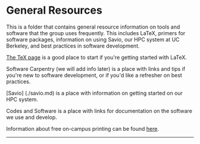 # General Resources

This is a folder that contains general
resource information on tools and software that the group uses frequently. This
includes LaTeX, primers for software packages, information on using Savio, our
HPC system at UC Berkeley, and best practices in software development. 

[The TeX page](./tex.md) is a good place to start if you're getting started
with LaTeX.

Software Carpentry (we will add info later) is a place with links and tips if
you're new to software development, or if you'd like a refresher on best
practices.

[Savio] (./savio.md) is a place with information on getting started on our HPC system. 

Codes and Software is a place with links for documentation on the software we
use and develop. 

Information about free on-campus printing can be found [here](./printing.md).

---
